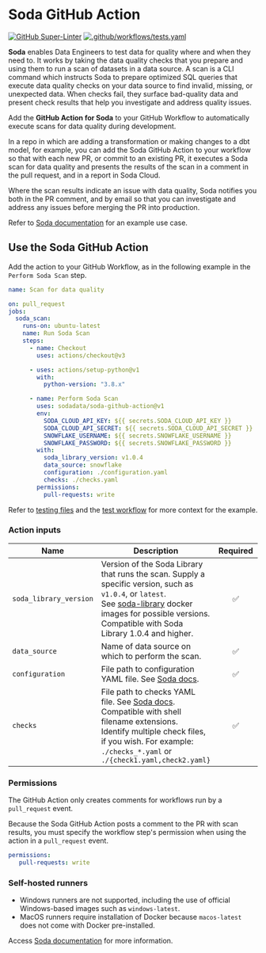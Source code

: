# Soda GitHub Action
[![GitHub Super-Linter](https://github.com/sodadata/soda-github-action/actions/workflows/linter.yml/badge.svg)](https://github.com/marketplace/actions/super-linter)
[![.github/workflows/tests.yaml](https://github.com/sodadata/soda-github-action/actions/workflows/tests.yaml/badge.svg)](https://github.com/sodadata/soda-github-action/actions/workflows/tests.yaml)

**Soda** enables Data Engineers to test data for quality where and when they need to. It works by taking the data quality checks that you prepare and using them to run a scan of datasets in a data source. A scan is a CLI command which instructs Soda to prepare optimized SQL queries that execute data quality checks on your data source to find invalid, missing, or unexpected data. When checks fail, they surface bad-quality data and present check results that help you investigate and address quality issues.

Add the **GitHub Action for Soda** to your GitHub Workflow to automatically execute scans for data quality during development.

In a repo in which are adding a transformation or making changes to a dbt model, for example, you can add the Soda GitHub Action to your workflow so that with each new PR, or commit to an existing PR, it executes a Soda scan for data quality and presents the results of the scan in a comment in the pull request, and in a report in Soda Cloud.

Where the scan results indicate an issue with data quality, Soda notifies you both in the PR comment, and by email so that you can investigate and address any issues before merging the PR into production.

Refer to [Soda documentation](https://docs.soda.io/soda/quick-start-dev.html) for an example use case.

## Use the Soda GitHub Action

Add the action to your GitHub Workflow, as in the following example in the `Perform Soda Scan` step.

```yaml
name: Scan for data quality

on: pull_request
jobs:
  soda_scan:
    runs-on: ubuntu-latest
    name: Run Soda Scan
    steps:
      - name: Checkout
        uses: actions/checkout@v3

      - uses: actions/setup-python@v1
        with:
          python-version: "3.8.x"

      - name: Perform Soda Scan
        uses: sodadata/soda-github-action@v1
        env:
          SODA_CLOUD_API_KEY: ${{ secrets.SODA_CLOUD_API_KEY }}
          SODA_CLOUD_API_SECRET: ${{ secrets.SODA_CLOUD_API_SECRET }}
          SNOWFLAKE_USERNAME: ${{ secrets.SNOWFLAKE_USERNAME }}
          SNOWFLAKE_PASSWORD: ${{ secrets.SNOWFLAKE_PASSWORD }}
        with:
          soda_library_version: v1.0.4
          data_source: snowflake
          configuration: ./configuration.yaml
          checks: ./checks.yaml
        permissions: 
          pull-requests: write 
```
Refer to [testing files](https://github.com/sodadata/soda-github-action/tree/main/testing) and the [test workflow](https://github.com/sodadata/soda-github-action/blob/main/.github/workflows/tests.yaml) for more context for the example.


### Action inputs
| Name | Description | Required | Default |
| --- | --- | :---: | :---: |
| `soda_library_version` | Version of the Soda Library that runs the scan. Supply a specific version, such as `v1.0.4`, or `latest`. <br /> See [soda-library](https://hub.docker.com/r/sodadata/soda-library/tags) docker images for possible versions. Compatible with Soda Library 1.0.4 and higher. | ✅ | - |
| `data_source` | Name of data source on which to perform the scan. | ✅ | - |
| `configuration` | File path to configuration YAML file. See [Soda docs](https://go.soda.io/configure). | ✅ | - |
| `checks` | File path to checks YAML file. See [Soda docs](https://go.soda.io/configure). Compatible with shell filename extensions.<br /> Identify multiple check files, if you wish. For example: `./checks_*.yaml` or `./{check1.yaml,check2.yaml}` | ✅ | - |


### Permissions
The GitHub Action only creates comments for workflows run by a `pull_request` event.

Because the Soda GitHub Action posts a comment to the PR with scan results, you must specify the workflow step's permission when using the action in a `pull_request` event.
```yaml
permissions: 
   pull-requests: write 
```


### Self-hosted runners 

- Windows runners are not supported, including the use of official Windows-based images such as `windows-latest`.
- MacOS runners require installation of Docker because `macos-latest` does not come with Docker pre-installed.

Access [Soda documentation](https://go.soda.io/docs) for more information.